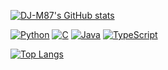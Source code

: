 [![DJ-M87's GitHub stats](https://github-readme-stats.vercel.app/api?username=DJ-M87&hide_title=false&hide_border=true&show_icons=true&include_all_commits=true&count_private=true&line_height=21&text_color=000&icon_color=000&bg_color=0,ea6161,ffc64d,fffc4d,52fa5a&theme=graywhite)](https://github.com/DJ-M87/github-readme-stats)

[![Python](https://img.shields.io/badge/-Python-000?&logo=python)](https://github.com/DJ-M87?tab=repositories&q=&type=&language=python)
[![C](https://img.shields.io/badge/-C-000?&logo=C)](https://github.com/DJ-M87?tab=repositories&q=&type=&language=c)
[![Java](https://img.shields.io/badge/-Java-000?&logo=Java&logoColor=007396)](https://github.com/DJ-M87?tab=repositories&q=&type=&language=java)
[![TypeScript](https://img.shields.io/badge/-TypeScript-000?&logo=TypeScript&logoColor=007ACC)](https://github.com/DJ-M87?tab=repositories&q=&type=&language=typescript)

[![Top Langs](https://github-readme-stats.vercel.app/api/top-langs/?username=DJ-M87&langs_count=10&layout=compact&hide_title=false&hide_border=true&show_icons=true&include_all_commits=true&count_private=true&line_height=21&text_color=000&icon_color=000&bg_color=0,ea6161,ffc64d,fffc4d,52fa5a&theme=graywhite)](https://github.com/DJ-M87/github-readme-stats)

